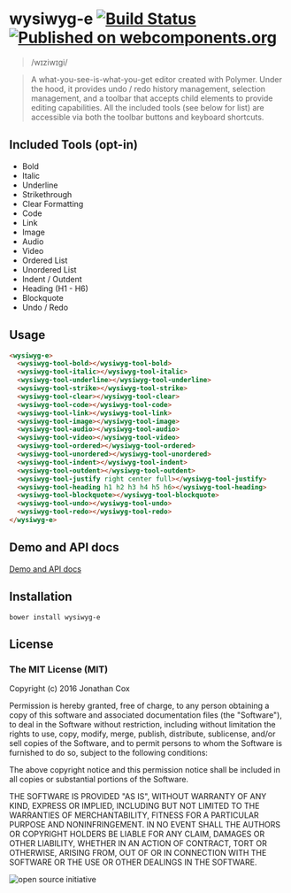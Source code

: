 # wysiwyg-e [![Build Status](https://travis-ci.org/miztroh/wysiwyg-e.svg?branch=master)](https://travis-ci.org/miztroh/wysiwyg-e) [![Published on webcomponents.org](https://img.shields.io/badge/webcomponents.org-published-blue.svg)](https://beta.webcomponents.org/element/miztroh/wysiwyg-e)

> /wɪziwɪɡi/

> A what-you-see-is-what-you-get editor created with Polymer.	Under the hood, it provides undo / redo history management, selection management, and a toolbar that accepts child elements to provide editing capabilities.	All the included tools (see below for list) are accessible via both the toolbar buttons and keyboard shortcuts.

## Included Tools (opt-in)

* Bold
* Italic
* Underline
* Strikethrough
* Clear Formatting
* Code
* Link
* Image
* Audio
* Video
* Ordered List
* Unordered List
* Indent / Outdent
* Heading (H1 - H6)
* Blockquote
* Undo / Redo

## Usage

<!--
```
<custom-element-demo>
  <template>
    <link rel="import" href="wysiwyg-e.html">
    <link rel="import" href="tools/bold.html">
		<link rel="import" href="tools/italic.html">
		<link rel="import" href="tools/underline.html">
		<link rel="import" href="tools/strike.html">
		<link rel="import" href="tools/clear.html">
		<link rel="import" href="tools/code.html">
		<link rel="import" href="tools/link.html">
		<link rel="import" href="tools/image.html">
		<link rel="import" href="tools/audio.html">
		<link rel="import" href="tools/video.html">
		<link rel="import" href="tools/ordered.html">
		<link rel="import" href="tools/unordered.html">
		<link rel="import" href="tools/indent.html">
		<link rel="import" href="tools/outdent.html">
		<link rel="import" href="tools/justify.html">
		<link rel="import" href="tools/heading.html">
		<link rel="import" href="tools/blockquote.html">
		<link rel="import" href="../iron-ajax/iron-ajax.html">
		<link rel="import" href="../marked-element/marked-import.html">
		<wysiwyg-e style="width: 100vw; height: 100vh;" id="wysiwygE">
			<wysiwyg-tool-bold></wysiwyg-tool-bold>
			<wysiwyg-tool-italic></wysiwyg-tool-italic>
			<wysiwyg-tool-underline></wysiwyg-tool-underline>
			<wysiwyg-tool-strike></wysiwyg-tool-strike>
			<wysiwyg-tool-clear></wysiwyg-tool-clear>
			<wysiwyg-tool-code></wysiwyg-tool-code>
			<wysiwyg-tool-link></wysiwyg-tool-link>
			<wysiwyg-tool-image></wysiwyg-tool-image>
			<wysiwyg-tool-audio></wysiwyg-tool-audio>
			<wysiwyg-tool-video></wysiwyg-tool-video>
			<wysiwyg-tool-ordered></wysiwyg-tool-ordered>
			<wysiwyg-tool-unordered></wysiwyg-tool-unordered>
			<wysiwyg-tool-indent></wysiwyg-tool-indent>
			<wysiwyg-tool-outdent></wysiwyg-tool-outdent>
			<wysiwyg-tool-justify right center full></wysiwyg-tool-justify>
			<wysiwyg-tool-heading h1 h2 h3 h4 h5 h6></wysiwyg-tool-heading>
			<wysiwyg-tool-blockquote></wysiwyg-tool-blockquote>
		</wysiwyg-e>
		<iron-ajax url="../README.md" handle-as="text" id="ajax"></iron-ajax>
		<script>
			var ironAjax = document.querySelector('iron-ajax'), wysiwygE = document.querySelector('wysiwyg-e');
			ironAjax.addEventListener(
				'response',
				function () {
					var value = marked(this.lastResponse);
					wysiwygE.value = value.replace(new RegExp('https://miztroh.github.io/bower_components/wysiwyg-e/', 'g'), '../');
				}
			);
			ironAjax.generateRequest();
		</script>
  </template>
</custom-element-demo>
```
-->
```html
<wysiwyg-e>
  <wysiwyg-tool-bold></wysiwyg-tool-bold>
  <wysiwyg-tool-italic></wysiwyg-tool-italic>
  <wysiwyg-tool-underline></wysiwyg-tool-underline>
  <wysiwyg-tool-strike></wysiwyg-tool-strike>
  <wysiwyg-tool-clear></wysiwyg-tool-clear>
  <wysiwyg-tool-code></wysiwyg-tool-code>
  <wysiwyg-tool-link></wysiwyg-tool-link>
  <wysiwyg-tool-image></wysiwyg-tool-image>
  <wysiwyg-tool-audio></wysiwyg-tool-audio>
  <wysiwyg-tool-video></wysiwyg-tool-video>
  <wysiwyg-tool-ordered></wysiwyg-tool-ordered>
  <wysiwyg-tool-unordered></wysiwyg-tool-unordered>
  <wysiwyg-tool-indent></wysiwyg-tool-indent>
  <wysiwyg-tool-outdent></wysiwyg-tool-outdent>
  <wysiwyg-tool-justify right center full></wysiwyg-tool-justify>
  <wysiwyg-tool-heading h1 h2 h3 h4 h5 h6></wysiwyg-tool-heading>
  <wysiwyg-tool-blockquote></wysiwyg-tool-blockquote>
  <wysiwyg-tool-undo></wysiwyg-tool-undo>
  <wysiwyg-tool-redo></wysiwyg-tool-redo>
</wysiwyg-e>
```

## Demo and API docs

[Demo and API docs](https://miztroh.github.io/bower_components/wysiwyg-e/)

## Installation

``bower install wysiwyg-e``

## License

### The MIT License (MIT)
Copyright (c) 2016 Jonathan Cox

Permission is hereby granted, free of charge, to any person obtaining a copy of this software and associated documentation files (the "Software"), to deal in the Software without restriction, including without limitation the rights to use, copy, modify, merge, publish, distribute, sublicense, and/or sell copies of the Software, and to permit persons to whom the Software is furnished to do so, subject to the following conditions:

The above copyright notice and this permission notice shall be included in all copies or substantial portions of the Software.

THE SOFTWARE IS PROVIDED "AS IS", WITHOUT WARRANTY OF ANY KIND, EXPRESS OR IMPLIED, INCLUDING BUT NOT LIMITED TO THE WARRANTIES OF MERCHANTABILITY, FITNESS FOR A PARTICULAR PURPOSE AND NONINFRINGEMENT. IN NO EVENT SHALL THE AUTHORS OR COPYRIGHT HOLDERS BE LIABLE FOR ANY CLAIM, DAMAGES OR OTHER LIABILITY, WHETHER IN AN ACTION OF CONTRACT, TORT OR OTHERWISE, ARISING FROM, OUT OF OR IN CONNECTION WITH THE SOFTWARE OR THE USE OR OTHER DEALINGS IN THE SOFTWARE.

![open source initiative](https://miztroh.github.io/bower_components/wysiwyg-e/images/open-source-initiative.png)
